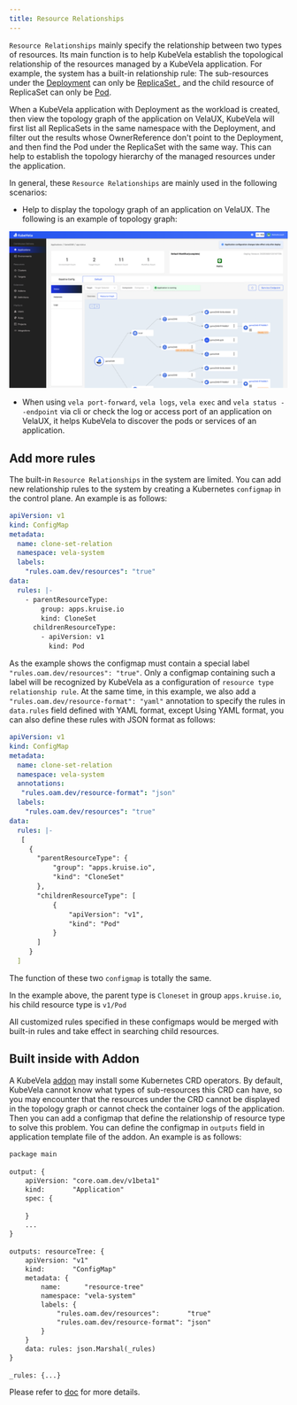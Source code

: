 ```yaml
---
title: Resource Relationships
---
```


`Resource Relationships` mainly specify the relationship between two types of resources. Its main function is to help KubeVela establish the topological relationship of the resources managed by a KubeVela application. For example, the system has a built-in relationship rule: The sub-resources under the [Deployment](https://kubernetes.io/docs/concepts/workloads/controllers/deployment/)  can only be [ReplicaSet ](https://kubernetes.io/docs/concepts/workloads/controllers/replicaset/), and the child resource of ReplicaSet can only be [Pod](https://kubernetes.io/docs/concepts/workloads/pods/ ).

When a KubeVela application with Deployment as the workload is created, then view the topology graph of the application on VelaUX, KubeVela will first list all ReplicaSets in the same namespace with the Deployment, and filter out the results whose OwnerReference don't point to the Deployment, and then find the Pod under the ReplicaSet with the same way. This can help to establish the topology hierarchy of the managed resources under the application.

In general, these `Resource Relationships` are mainly used in the following scenarios:

- Help to display the topology graph of an application on VelaUX. The following is an example of topology graph:

![image](../resources/tree.png)

- When using `vela port-forward`, `vela logs`, `vela exec` and `vela status --endpoint` via cli or check the log or access port of an application on VelaUX, it helps KubeVela to discover the pods or services of an application.

## Add more rules

The built-in `Resource Relationships` in the system are limited. You can add new relationship rules to the system by creating a Kubernetes `configmap` in the control plane. An example is as follows:

```yaml
apiVersion: v1
kind: ConfigMap
metadata:
  name: clone-set-relation
  namespace: vela-system
  labels:
    "rules.oam.dev/resources": "true"
data:
  rules: |-
    - parentResourceType:
        group: apps.kruise.io
        kind: CloneSet
      childrenResourceType:
        - apiVersion: v1
          kind: Pod
```

As the example shows the configmap must contain a special label `"rules.oam.dev/resources": "true"`. Only a configmap containing such a label will be recognized by KubeVela as a configuration of `resource type relationship rule`. At the same time, in this example, we also add a `"rules.oam.dev/resource-format": "yaml"` annotation to specify the rules in `data.rules` field defined with YAML format, except Using YAML format, you can also define these rules with JSON format as follows:

```yaml
apiVersion: v1
kind: ConfigMap
metadata:
  name: clone-set-relation
  namespace: vela-system
  annotations:
   "rules.oam.dev/resource-format": "json"
  labels:
    "rules.oam.dev/resources": "true"
data:
  rules: |-
   [
     {
       "parentResourceType": {
           "group": "apps.kruise.io",
           "kind": "CloneSet"
       },
       "childrenResourceType": [
           {
               "apiVersion": "v1",
               "kind": "Pod"
           }
       ]
     }
  ]
```

The function of these two `configmap` is totally the same.

In the example above, the parent type is `Cloneset` in group `apps.kruise.io`, his child resource type is `v1/Pod`

All customized rules specified in these configmaps would be merged with built-in rules and take effect in searching child resources.

## Built inside with Addon

A KubeVela [addon](../platform-engineers/addon/intro) may install some Kubernetes CRD operators. By default, KubeVela cannot know what types of sub-resources this CRD can have, so you may encounter that the resources under the CRD cannot be displayed in the topology graph or cannot check the container logs of the application. Then you can add a configmap that define the relationship of resource type to solve this problem. You can define the configmap in `outputs` field in application template file of the addon. An example is as follows:

```cue
package main

output: {
	apiVersion: "core.oam.dev/v1beta1"
	kind:       "Application"
	spec: {
		
	}
	... 
}

outputs: resourceTree: {
	apiVersion: "v1"
	kind:       "ConfigMap"
	metadata: {
		name:      "resource-tree"
		namespace: "vela-system"
		labels: {
			"rules.oam.dev/resources":       "true"
			"rules.oam.dev/resource-format": "json"
		}
	}
	data: rules: json.Marshal(_rules)
}

_rules: {...}
```

Please refer to [doc](../platform-engineers/addon/addon-cue#auxiliary-resources) for more details.